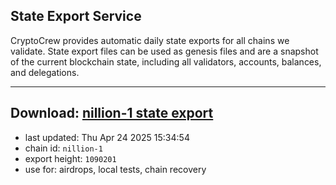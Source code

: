 ## State Export Service
CryptoCrew provides automatic daily state exports for all chains we validate. State export files can be used as genesis files and are a snapshot of the current blockchain state, including all validators, accounts, balances, and delegations.

---
**Download: [nillion-1 state export](https://ccv-s3.nbg1.your-objectstorage.com/SERVICE/nillion/nillion-1_export_1090201.json)**
---

- last updated: Thu Apr 24 2025 15:34:54
- chain id: `nillion-1`
- export height: `1090201`
- use for: airdrops, local tests, chain recovery
